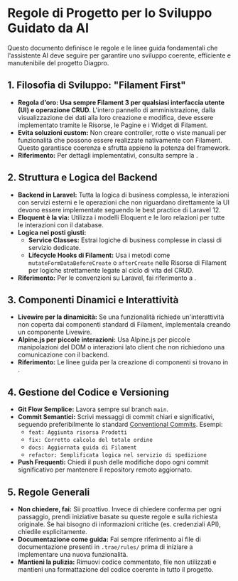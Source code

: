 # Regole di Progetto per lo Sviluppo Guidato da AI

Questo documento definisce le regole e le linee guida fondamentali che l'assistente AI deve seguire per garantire uno sviluppo coerente, efficiente e manutenibile del progetto Diagpro.

## 1. Filosofia di Sviluppo: "Filament First"

- **Regola d'oro:** **Usa sempre Filament 3 per qualsiasi interfaccia utente (UI) e operazione CRUD.** L'intero pannello di amministrazione, dalla visualizzazione dei dati alla loro creazione e modifica, deve essere implementato tramite le Risorse, le Pagine e i Widget di Filament.
- **Evita soluzioni custom:** Non creare controller, rotte o viste manuali per funzionalità che possono essere realizzate nativamente con Filament. Questo garantisce coerenza e sfrutta appieno la potenza del framework.
- **Riferimento:** Per dettagli implementativi, consulta sempre la <mcfile path=".trae/rules/filament_rules.md" name="filament_rules.md"></mcfile>.

## 2. Struttura e Logica del Backend

- **Backend in Laravel:** Tutta la logica di business complessa, le interazioni con servizi esterni e le operazioni che non riguardano direttamente la UI devono essere implementate seguendo le best practice di Laravel 12.
- **Eloquent è la via:** Utilizza i modelli Eloquent e le loro relazioni per tutte le interazioni con il database.
- **Logica nei posti giusti:**
    - **Service Classes:** Estrai logiche di business complesse in classi di servizio dedicate.
    - **Lifecycle Hooks di Filament:** Usa i metodi come `mutateFormDataBeforeCreate` o `afterCreate` nelle Risorse di Filament per logiche strettamente legate al ciclo di vita del CRUD.
- **Riferimento:** Per le convenzioni su Laravel, fai riferimento a <mcfile path=".trae/rules/laravel_rules.md" name="laravel_rules.md"></mcfile>.

## 3. Componenti Dinamici e Interattività

- **Livewire per la dinamicità:** Se una funzionalità richiede un'interattività non coperta dai componenti standard di Filament, implementala creando un componente Livewire.
- **Alpine.js per piccole interazioni:** Usa Alpine.js per piccole manipolazioni del DOM o interazioni lato client che non richiedono una comunicazione con il backend.
- **Riferimento:** Le linee guida per la creazione di componenti si trovano in <mcfile path=".trae/rules/livewire_rules.md" name="livewire_rules.md"></mcfile>.

## 4. Gestione del Codice e Versioning

- **Git Flow Semplice:** Lavora sempre sul branch `main`.
- **Commit Semantici:** Scrivi messaggi di commit chiari e significativi, seguendo preferibilmente lo standard [Conventional Commits](https://www.conventionalcommits.org/en/v1.0.0/). Esempi:
    - `feat: Aggiunta risorsa Prodotti`
    - `fix: Corretto calcolo del totale ordine`
    - `docs: Aggiornata guida di Filament`
    - `refactor: Semplificata logica nel servizio di spedizione`
- **Push Frequenti:** Chiedi il push delle modifiche dopo ogni commit significativo per mantenere il repository remoto aggiornato.

## 5. Regole Generali

- **Non chiedere, fai:** Sii proattivo. Invece di chiedere conferma per ogni passaggio, prendi iniziative basate su queste regole e sulla richiesta originale. Se hai bisogno di informazioni critiche (es. credenziali API), chiedile esplicitamente.
- **Documentazione come guida:** Fai sempre riferimento ai file di documentazione presenti in `.trae/rules/` prima di iniziare a implementare una nuova funzionalità.
- **Mantieni la pulizia:** Rimuovi codice commentato, file non utilizzati e mantieni una formattazione del codice coerente in tutto il progetto.